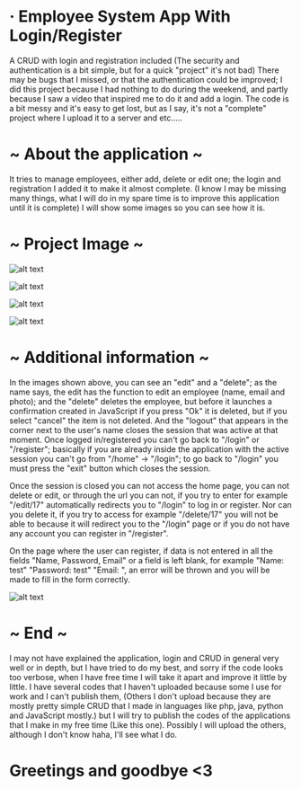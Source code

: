 # · Employee System App With Login/Register
A CRUD with login and registration included (The security and authentication is a bit simple, but for a quick "project" it's not bad) There may be bugs that I missed, or that the authentication could be improved; I did this project because I had nothing to do during the weekend, and partly because I saw a video that inspired me to do it and add a login. The code is a bit messy and it's easy to get lost, but as I say, it's not a "complete" project where I upload it to a server and etc..... 

# ~ About the application ~
It tries to manage employees, either add, delete or edit one; the login and registration I added it to make it almost complete. (I know I may be missing many things, what I will do in my spare time is to improve this application until it is complete) I will show some images so you can see how it is.

# ~ Project Image ~
![alt text](https://i.imgur.com/sex7Axi.png)

![alt text](https://i.imgur.com/XnUyrsh.png)

![alt text](https://i.imgur.com/qbN9dly.png)

![alt text](https://i.imgur.com/xOzzcD0.png)

# ~ Additional information ~

In the images shown above, you can see an "edit" and a "delete"; as the name says, the edit has the function to edit an employee (name, email and photo); and the "delete" deletes the employee, but before it launches a confirmation created in JavaScript if you press "Ok" it is deleted, but if you select "cancel" the item is not deleted. And the "logout" that appears in the corner next to the user's name closes the session that was active at that moment. Once logged in/registered you can't go back to "/login" or "/register"; basically if you are already inside the application with the active session you can't go from "/home" -> "/login"; to go back to "/login" you must press the "exit" button which closes the session.

Once the session is closed you can not access the home page, you can not delete or edit, or through the url you can not, if you try to enter for example "/edit/17" automatically redirects you to "/login" to log in or register.  Nor can you delete it, if you try to access for example "/delete/17" you will not be able to because it will redirect you to the "/login" page or if you do not have any account you can register in "/register".

On the page where the user can register, if data is not entered in all the fields "Name, Password, Email" or a field is left blank, for example "Name: test" "Password: test" "Email: ", an error will be thrown and you will be made to fill in the form correctly.

![alt text](https://i.imgur.com/2JLnviV.png)

# ~ End ~

I may not have explained the application, login and CRUD in general very well or in depth, but I have tried to do my best, and sorry if the code looks too verbose, when I have free time I will take it apart and improve it little by little. I have several codes that I haven't uploaded because some I use for work and I can't publish them, (Others I don't upload because they are mostly pretty simple CRUD that I made in languages like php, java, python and JavaScript mostly.) but I will try to publish the codes of the applications that I make in my free time (Like this one). Possibly I will upload the others, although I don't know haha, I'll see what I do.

# Greetings and goodbye <3
